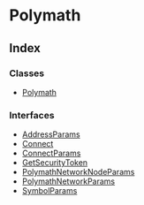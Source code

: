 # Polymath

## Index

### Classes

* [Polymath]()

### Interfaces

* [AddressParams]()
* [Connect]()
* [ConnectParams]()
* [GetSecurityToken]()
* [PolymathNetworkNodeParams]()
* [PolymathNetworkParams]()
* [SymbolParams]()


